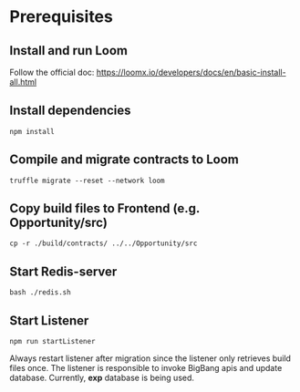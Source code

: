 # Prerequisites

## Install and run Loom

Follow the official doc: https://loomx.io/developers/docs/en/basic-install-all.html

## Install dependencies

```
npm install
```

## Compile and migrate contracts to Loom

```
truffle migrate --reset --network loom
```

## Copy build files to Frontend (e.g. Opportunity/src)

```
cp -r ./build/contracts/ ../../Opportunity/src
```
## Start Redis-server


```
bash ./redis.sh
```
## Start Listener


```
npm run startListener
```

Always restart listener after migration since the listener only retrieves build files once.
The listener is responsible to invoke BigBang apis and update database.
Currently, **exp** database is being used.


